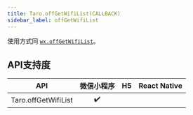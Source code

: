 ```yaml
---
title: Taro.offGetWifiList(CALLBACK)
sidebar_label: offGetWifiList
---
```



使用方式同 [`wx.offGetWifiList`](https://developers.weixin.qq.com/miniprogram/dev/api/wx.offGetWifiList.html)。



## API支持度


| API | 微信小程序 | H5 | React Native |
| :-: | :-: | :-: | :-: |
| Taro.offGetWifiList | ✔️ |  |  |

